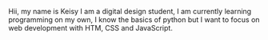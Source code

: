 Hii, my name is Keisy
I am a digital design student, I am currently learning programming on my own, 
I know the basics of python but I want to focus on web development with HTM, CSS and JavaScript.

<!---
Keisym/Keisym is a ✨ special ✨ repository because its `README.md` (this file) appears on your GitHub profile.
You can click the Preview link to take a look at your changes.
--->
